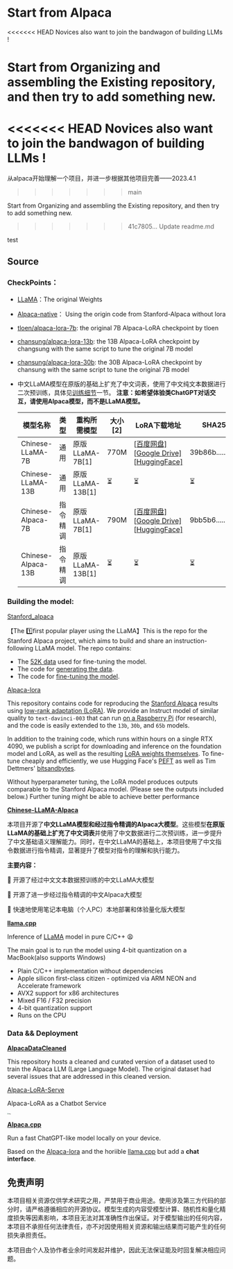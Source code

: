 # Start from Alpaca

<<<<<<< HEAD
Novices also want to join the bandwagon of building LLMs !

Start from Organizing and assembling the Existing repository, and then try to add something new. 
=======
<<<<<<< HEAD
Novices also want to join the bandwagon of building LLMs !
=======
从alpaca开始理解一个项目，并进一步根据其他项目完善——2023.4.1
>>>>>>> main

Start from Organizing and assembling the Existing repository, and then try to add something new.
>>>>>>> 41c7805... Update readme.md

test


## Source

### CheckPoints：

- [LLaMA](https://huggingface.co/decapoda-research)：The original Weights

- [Alpaca-native](https://huggingface.co/chavinlo/alpaca-native)： Using the origin code from  Stanford-Alpaca without lora

- [tloen/alpaca-lora-7b](https://huggingface.co/tloen/alpaca-lora-7b): the original 7B Alpaca-LoRA checkpoint by tloen

- [chansung/alpaca-lora-13b](https://huggingface.co/chansung/alpaca-lora-13b): the 13B Alpaca-LoRA checkpoint by changsung with the same script to tune the original 7B model

- [chansung/alpaca-lora-30b](https://huggingface.co/chansung/alpaca-lora-30b): the 30B Alpaca-LoRA checkpoint by chansung with the same script to tune the original 7B model

- 中文LLaMA模型在原版的基础上扩充了中文词表，使用了中文纯文本数据进行二次预训练，具体见[训练细节](https://github.com/ymcui/Chinese-LLaMA-Alpaca#训练细节)一节。
  **注意：如希望体验类ChatGPT对话交互，请使用Alpaca模型，而不是LLaMA模型。**

  | 模型名称           | 类型     | 重构所需模型     | 大小[2] | LoRA下载地址                                                 | SHA256[3]          |
  | ------------------ | -------- | ---------------- | ------- | ------------------------------------------------------------ | ------------------ |
  | Chinese-LLaMA-7B   | 通用     | 原版LLaMA-7B[1]  | 770M    | [[百度网盘\]](https://pan.baidu.com/s/1oORTdpr2TvlkxjpyWtb5Sw?pwd=33hb) [[Google Drive\]](https://drive.google.com/file/d/1iQp9T-BHjBjIrFWXq_kIm_cyNmpvv5WN/view?usp=sharing) [[HuggingFace\]](https://huggingface.co/ziqingyang/chinese-llama-lora-7b) | 39b86b......fe0e60 |
  | Chinese-LLaMA-13B  | 通用     | 原版LLaMA-13B[1] | ⏳       | ⏳                                                            | ⏳                  |
  | Chinese-Alpaca-7B  | 指令精调 | 原版LLaMA-7B[1]  | 790M    | [[百度网盘\]](https://pan.baidu.com/s/1xV1UXjh1EPrPtXg6WyG7XQ?pwd=923e) [[Google Drive\]](https://drive.google.com/file/d/1JvFhBpekYiueWiUL3AF1TtaWDb3clY5D/view?usp=sharing) [[HuggingFace\]](https://huggingface.co/ziqingyang/chinese-alpaca-lora-7b) | 9bb5b6......ce2d87 |
  | Chinese-Alpaca-13B | 指令精调 | 原版LLaMA-13B[1] | ⏳       | ⏳                                                            | ⏳                  |



### Building the model:

[Stanford_alpaca](https://github.com/tatsu-lab/stanford_alpaca)

【The :one:first popular player using the LLaMA】This is the repo for the Stanford Alpaca project, which aims to build and share an instruction-following LLaMA model. The repo contains:

- The [52K data](https://github.com/tatsu-lab/stanford_alpaca#data-release) used for fine-tuning the model.
- The code for [generating the data](https://github.com/tatsu-lab/stanford_alpaca#data-generation-process).
- The code for [fine-tuning the model](https://github.com/tatsu-lab/stanford_alpaca#fine-tuning).



[Alpaca-lora](https://github.com/tloen/alpaca-lora)

This repository contains code for reproducing the [Stanford Alpaca](https://github.com/tatsu-lab/stanford_alpaca) results using [low-rank adaptation (LoRA)](https://arxiv.org/pdf/2106.09685.pdf). We provide an Instruct model of similar quality to `text-davinci-003` that can run [on a Raspberry Pi](https://twitter.com/miolini/status/1634982361757790209) (for research), and the code is easily extended to the `13b`, `30b`, and `65b` models.

In addition to the training code, which runs within hours on a single RTX 4090, we publish a script for downloading and inference on the foundation model and LoRA, as well as the resulting [LoRA weights themselves](https://huggingface.co/tloen/alpaca-lora-7b/tree/main). To fine-tune cheaply and efficiently, we use Hugging Face's [PEFT](https://github.com/huggingface/peft) as well as Tim Dettmers' [bitsandbytes](https://github.com/TimDettmers/bitsandbytes).

Without hyperparameter tuning, the LoRA model produces outputs comparable to the Stanford Alpaca model. (Please see the outputs included below.) Further tuning might be able to achieve better performance



**[Chinese-LLaMA-Alpaca](https://github.com/ymcui/Chinese-LLaMA-Alpaca)**

本项目开源了**中文LLaMA模型和经过指令精调的Alpaca大模型**。这些模型**在原版LLaMA的基础上扩充了中文词表**并使用了中文数据进行二次预训练，进一步提升了中文基础语义理解能力。同时，在中文LLaMA的基础上，本项目使用了中文指令数据进行指令精调，显著提升了模型对指令的理解和执行能力。

**主要内容：**

🚀 开源了经过中文文本数据预训练的中文LLaMA大模型

🚀 开源了进一步经过指令精调的中文Alpaca大模型

🚀 快速地使用笔记本电脑（个人PC）本地部署和体验量化版大模型



**[llama.cpp](https://github.com/ggerganov/llama.cpp)**

Inference of [LLaMA](https://arxiv.org/abs/2302.13971) model in pure C/C++ :weary:

The main goal is to run the model using 4-bit quantization on a MacBook(also supports Windows)

- Plain C/C++ implementation without dependencies
- Apple silicon first-class citizen - optimized via ARM NEON and Accelerate framework
- AVX2 support for x86 architectures
- Mixed F16 / F32 precision
- 4-bit quantization support
- Runs on the CPU



###  Data && Deployment

**[AlpacaDataCleaned](https://github.com/gururise/AlpacaDataCleaned)**

This repository hosts a cleaned and curated version of a dataset used to train the Alpaca LLM (Large Language Model). The original dataset had several issues that are addressed in this cleaned version.



[Alpaca-LoRA-Serve](https://github.com/deep-diver/Alpaca-LoRA-Serve)

Alpaca-LoRA as a Chatbot Service

<img src="https://cdn.jsdelivr.net/gh/Darren-greenhand/Darren-greenhand-image@main/img/202304011729858.png" alt="img" style="zoom: 19%;" />



**[Alpaca.cpp](https://github.com/antimatter15/alpaca.cpp)**

Run a fast ChatGPT-like model locally on your device.

Based on the [Alpaca-lora](https://github.com/tloen/alpaca-lora) and the horiible [llama.cpp](https://github.com/ggerganov/llama.cpp) but  add a **chat interface**.





## 免责声明

本项目相关资源仅供学术研究之用，严禁用于商业用途。使用涉及第三方代码的部分时，请严格遵循相应的开源协议。模型生成的内容受模型计算、随机性和量化精度损失等因素影响，本项目无法对其准确性作出保证。对于模型输出的任何内容，本项目不承担任何法律责任，亦不对因使用相关资源和输出结果而可能产生的任何损失承担责任。

本项目由个人及协作者业余时间发起并维护，因此无法保证能及时回复解决相应问题。
